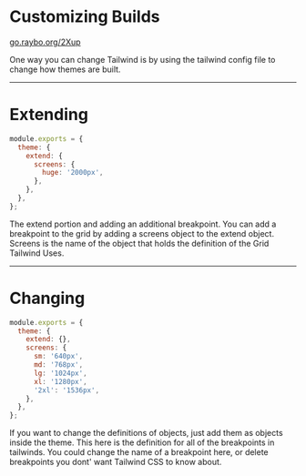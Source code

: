 <!-- .slide: data-state="layout-title" class="bg-dark"-->

# Customizing Builds

<div class="slide-link"><a href="https://go.raybo.org/2Xup"><i class="fab fa-slideshare"></i> go.raybo.org/2Xup</a></div>

> >

One way you can change Tailwind is by using the tailwind config file to change how themes are built.

---

# Extending

```js
module.exports = {
  theme: {
    extend: {
      screens: {
        huge: '2000px',
      },
    },
  },
};
```

> >

The extend portion and adding an additional breakpoint. You can add a breakpoint to the grid by adding a screens object to the extend object. Screens is the name of the object that holds the definition of the Grid Tailwind Uses.

---

# Changing

```js
module.exports = {
  theme: {
    extend: {},
    screens: {
      sm: '640px',
      md: '768px',
      lg: '1024px',
      xl: '1280px',
      '2xl': '1536px',
    },
  },
};
```

> >

If you want to change the definitions of objects, just add them as objects inside the theme. This here is the definition for all of the breakpoints in tailwinds. You could change the name of a breakpoint here, or delete breakpoints you dont' want Tailwind CSS to know about.

